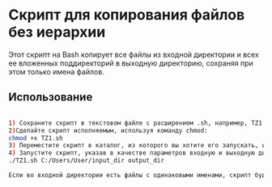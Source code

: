 # Скрипт для копирования файлов без иерархии

Этот скрипт на Bash копирует все файлы из входной директории и всех ее вложенных поддиректорий в выходную директорию, сохраняя при этом только имена файлов.

## Использование

```bash

1) Сохраните скрипт в текстовом файле с расширением .sh, например, TZ1.sh.
2)Сделайте скрипт исполняемым, используя команду chmod:
chmod +x TZ1.sh
3) Переместите скрипт в каталог, из которого вы хотите его запускать, или укажите полный путь к скрипту в команде.
4) Запустите скрипт, указав в качестве параметров входную и выходную директории:
./TZ1.sh C:/Users/User/input_dir output_dir

Если во входной директории есть файлы с одинаковыми именами, скрипт будет добавлять суффикс к именам файлов при их копировании в выходную директорию. Например, если в выходной директории уже есть файл с именем file.txt, скрипт скопирует второй файл с именем 1file.txt. “`
